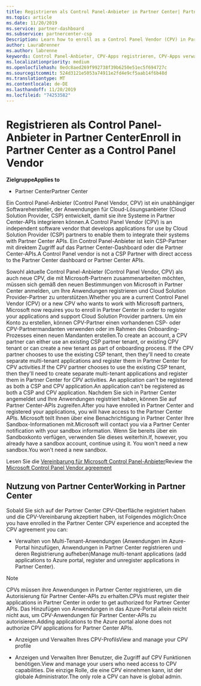 ```yaml
---
title: Registrieren als Control Panel-Anbieter in Partner Center| Partner Center
ms.topic: article
ms.date: 11/20/2019
ms.service: partner-dashboard
ms.subservice: partnercenter-csp
Description: Learn how to enroll as a Control Panel Vendor (CPV) in Partner Center.
author: LauraBrenner
ms.author: labrenne
keywords: Control Panel-Anbieter, CPV-Apps registrieren, CPV-Apps verwalten
ms.localizationpriority: medium
ms.openlocfilehash: 0edc8aed269f992738f39b6250e51ec5f694727c
ms.sourcegitcommit: 524d3121e5053a74911e2fd4e9cf5aab14f6b48d
ms.translationtype: MT
ms.contentlocale: de-DE
ms.lasthandoff: 11/20/2019
ms.locfileid: "74253582"
---
```

# <a name="enroll-in-partner-center-as-a-control-panel-vendor"></a><span data-ttu-id="283cc-104">Registrieren als Control Panel-Anbieter in Partner Center</span><span class="sxs-lookup"><span data-stu-id="283cc-104">Enroll in Partner Center as a Control Panel Vendor</span></span>

<span data-ttu-id="283cc-105">**Zielgruppe**</span><span class="sxs-lookup"><span data-stu-id="283cc-105">**Applies to**</span></span>

- <span data-ttu-id="283cc-106">Partner Center</span><span class="sxs-lookup"><span data-stu-id="283cc-106">Partner Center</span></span>

<span data-ttu-id="283cc-107">Ein Control Panel-Anbieter (Control Panel Vendor, CPV) ist ein unabhängiger Softwarehersteller, der Anwendungen für Cloud-Lösungsanbieter (Cloud Solution Provider, CSP) entwickelt, damit sie ihre Systeme in Partner Center-APIs integrieren können.</span><span class="sxs-lookup"><span data-stu-id="283cc-107">A Control Panel Vendor (CPV) is an independent software vendor that develops applications for use by Cloud Solution Provider (CSP) partners to enable them to integrate their systems with Partner Center APIs.</span></span> <span data-ttu-id="283cc-108">Ein Control Panel-Anbieter ist kein CSP-Partner mit direktem Zugriff auf das Partner Center-Dashboard oder die Partner Center-APIs.</span><span class="sxs-lookup"><span data-stu-id="283cc-108">A Control Panel vendor is not a CSP Partner with direct access to the Partner Center dashboard or Partner Center APIs.</span></span>

<span data-ttu-id="283cc-109">Sowohl aktuelle Control Panel-Anbieter (Control Panel Vendor, CPV) als auch neue CPV, die mit Microsoft-Partnern zusammenarbeiten möchten, müssen sich gemäß den neuen Bestimmungen von Microsoft in Partner Center anmelden, um Ihre Anwendungen registrieren und Cloud Solution Provider-Partner zu unterstützen.</span><span class="sxs-lookup"><span data-stu-id="283cc-109">Whether you are a current Control Panel Vendor (CPV) or a new CPV who wants to work with Microsoft partners, Microsoft now requires you to enroll in Partner Center in order to register your applications and support Cloud Solution Provider partners.</span></span> <span data-ttu-id="283cc-110">Um ein Konto zu erstellen, können CPV-Partner einen vorhandenen CSP- oder CPV-Partnermandanten verwenden oder im Rahmen des Onboarding-Prozesses einen neuen Mandanten erstellen.</span><span class="sxs-lookup"><span data-stu-id="283cc-110">To create an account, a CPV partner can either use an existing CSP partner tenant, or existing CPV tenant or can create a new tenant as part of onboarding process.</span></span> <span data-ttu-id="283cc-111">If the CPV partner chooses to use the existing CSP tenant, then they'll need to create separate multi-tenant applications and register them in Partner Center for CPV activities.</span><span class="sxs-lookup"><span data-stu-id="283cc-111">If the CPV partner chooses to use the existing CSP tenant, then they'll need to create separate multi-tenant applications and register them in Partner Center for CPV activities.</span></span> <span data-ttu-id="283cc-112">An application can't be registered as both a CSP and CPV application.</span><span class="sxs-lookup"><span data-stu-id="283cc-112">An application can't be registered as both a CSP and CPV application.</span></span> <span data-ttu-id="283cc-113">Nachdem Sie sich in Partner Center angemeldet und Ihre Anwendungen registriert haben, können Sie auf Partner Center-APIs zugreifen.</span><span class="sxs-lookup"><span data-stu-id="283cc-113">After you have enrolled in Partner Center and registered your applications, you will have access to the Partner Center APIs.</span></span>  <span data-ttu-id="283cc-114">Microsoft teilt Ihnen über eine Benachrichtigung in Partner Center Ihre Sandbox-Informationen mit.</span><span class="sxs-lookup"><span data-stu-id="283cc-114">Microsoft will contact you via a Partner Center notification with your sandbox information.</span></span> <span data-ttu-id="283cc-115">Wenn Sie bereits über ein Sandboxkonto verfügen, verwenden Sie dieses weiterhin.</span><span class="sxs-lookup"><span data-stu-id="283cc-115">If, however, you already have a sandbox account, continue using it.</span></span> <span data-ttu-id="283cc-116">You won't need a new sandbox.</span><span class="sxs-lookup"><span data-stu-id="283cc-116">You won't need a new sandbox.</span></span>   

<span data-ttu-id="283cc-117">Lesen Sie die [Vereinbarung für Microsoft Control Panel-Anbieter](https://go.microsoft.com/fwlink/?linkid=2055198)</span><span class="sxs-lookup"><span data-stu-id="283cc-117">Review the [Microsoft Control Panel Vendor agreement](https://go.microsoft.com/fwlink/?linkid=2055198)</span></span>


## <a name="working-in-partner-center"></a><span data-ttu-id="283cc-118">Nutzung von Partner Center</span><span class="sxs-lookup"><span data-stu-id="283cc-118">Working in Partner Center</span></span>
<span data-ttu-id="283cc-119">Sobald Sie sich auf der Partner Center CPV-Oberfläche registriert haben und die CPV-Vereinbarung akzeptiert haben, ist Folgendes möglich:</span><span class="sxs-lookup"><span data-stu-id="283cc-119">Once you have enrolled in the Partner Center CPV experience and accepted the CPV agreement you can:</span></span>

- <span data-ttu-id="283cc-120">Verwalten von Multi-Tenant-Anwendungen (Anwendungen im Azure-Portal hinzufügen, Anwendungen in Partner Center registrieren und deren Registrierung aufheben)</span><span class="sxs-lookup"><span data-stu-id="283cc-120">Manage multi-tenant applications (add applications to Azure portal, register and unregister applications in Partner Center).</span></span>

>[!Note] 
><span data-ttu-id="283cc-121">CPVs müssen ihre Anwendungen in Partner Center registrieren, um die Autorisierung für Partner Center-APIs zu erhalten.</span><span class="sxs-lookup"><span data-stu-id="283cc-121">CPVs must register their applications in Partner Center in order to get authorized for Partner Center APIs.</span></span> <span data-ttu-id="283cc-122">Das Hinzufügen von Anwendungen in das Azure-Portal allein reicht nicht aus, um CPV-Anwendungen für Partner Center-APIs zu autorisieren.</span><span class="sxs-lookup"><span data-stu-id="283cc-122">Adding applications to the Azure portal alone does not authorize CPV applications for Partner Center APIs.</span></span> 

- <span data-ttu-id="283cc-123">Anzeigen und Verwalten Ihres CPV-Profils</span><span class="sxs-lookup"><span data-stu-id="283cc-123">View and manage your CPV profile</span></span> 

- <span data-ttu-id="283cc-124">Anzeigen und Verwalten Ihrer Benutzer, die Zugriff auf CPV Funktionen benötigen.</span><span class="sxs-lookup"><span data-stu-id="283cc-124">View and manage your users who need access to CPV capabilities.</span></span> <span data-ttu-id="283cc-125">Die einzige Rolle, die eine CPV einnehmen kann, ist der globale Administrator.</span><span class="sxs-lookup"><span data-stu-id="283cc-125">The only role a CPV can have is global admin.</span></span>


